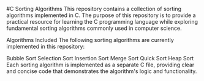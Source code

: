 #C Sorting Algorithms
This repository contains a collection of sorting algorithms implemented in C. The purpose of this repository is to provide a practical resource for learning the C programming language while exploring fundamental sorting algorithms commonly used in computer science.

Algorithms Included
The following sorting algorithms are currently implemented in this repository:

Bubble Sort
Selection Sort
Insertion Sort
Merge Sort
Quick Sort
Heap Sort
Each sorting algorithm is implemented as a separate C file, providing clear and concise code that demonstrates the algorithm's logic and functionality.
